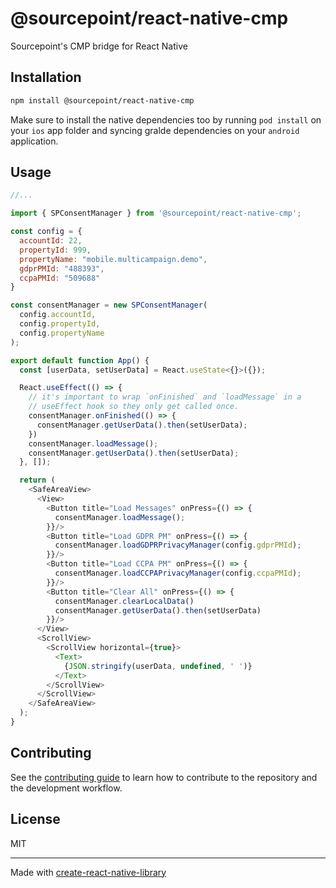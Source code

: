 # @sourcepoint/react-native-cmp
Sourcepoint's CMP bridge for React Native
## Installation

```sh
npm install @sourcepoint/react-native-cmp
```

Make sure to install the native dependencies too by running `pod install` on your `ios` app folder and syncing gralde dependencies on your `android` application.

## Usage

```js
//...

import { SPConsentManager } from '@sourcepoint/react-native-cmp';

const config = {
  accountId: 22,
  propertyId: 999,
  propertyName: "mobile.multicampaign.demo",
  gdprPMId: "488393",
  ccpaPMId: "509688"
}

const consentManager = new SPConsentManager(
  config.accountId,
  config.propertyId,
  config.propertyName
);

export default function App() {
  const [userData, setUserData] = React.useState<{}>({});

  React.useEffect(() => {
    // it's important to wrap `onFinished` and `loadMessage` in a 
    // useEffect hook so they only get called once.
    consentManager.onFinished(() => {
      consentManager.getUserData().then(setUserData);
    })
    consentManager.loadMessage();
    consentManager.getUserData().then(setUserData);
  }, []);

  return (
    <SafeAreaView>
      <View>
        <Button title="Load Messages" onPress={() => {
          consentManager.loadMessage();
        }}/>
        <Button title="Load GDPR PM" onPress={() => {
          consentManager.loadGDPRPrivacyManager(config.gdprPMId);
        }}/>
        <Button title="Load CCPA PM" onPress={() => {
          consentManager.loadCCPAPrivacyManager(config.ccpaPMId);
        }}/>
        <Button title="Clear All" onPress={() => {
          consentManager.clearLocalData()
          consentManager.getUserData().then(setUserData)
        }}/>
      </View>
      <ScrollView>
        <ScrollView horizontal={true}>
          <Text>
            {JSON.stringify(userData, undefined, ' ')}
          </Text>
        </ScrollView>
      </ScrollView>
    </SafeAreaView>
  );
}
```

## Contributing

See the [contributing guide](CONTRIBUTING.md) to learn how to contribute to the repository and the development workflow.

## License

MIT

---

Made with [create-react-native-library](https://github.com/callstack/react-native-builder-bob)
